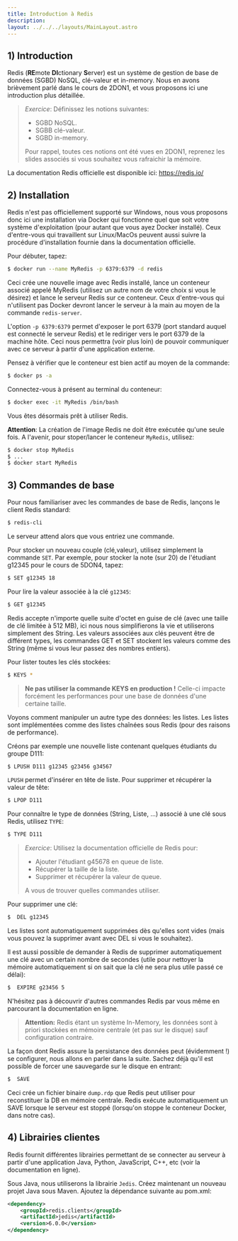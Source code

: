 ```yaml
---
title: Introduction à Redis
description:
layout: ../../../layouts/MainLayout.astro
---
```


## 1) Introduction

Redis (**RE**mote **DI**ctionary **S**erver) est un système de gestion de base de données (SGBD) NoSQL, clé-valeur et in-memory. Nous en avons brièvement parlé dans le cours de 2DON1, et vous proposons ici une introduction plus détaillée.

> *Exercice*: Définissez les notions suivantes:
> 
> - SGBD NoSQL.
> - SGBB clé-valeur.
> - SGBD in-memory.
> 
> Pour rappel, toutes ces notions ont été vues en 2DON1, reprenez les slides associés si vous souhaitez vous rafraichir la mémoire.


La documentation Redis officielle est disponible ici: https://redis.io/

## 2) Installation

Redis n'est pas officiellement supporté sur Windows, nous vous proposons donc ici une installation via Docker qui fonctionne quel que soit votre système d'exploitation (pour autant que vous ayez Docker installé). Ceux d'entre-vous qui travaillent sur Linux/MacOs peuvent aussi suivre la procédure d'installation fournie dans la documentation officielle.

Pour débuter, tapez: 

``` bash
$ docker run --name MyRedis -p 6379:6379 -d redis
```
Ceci crée une nouvelle image avec Redis installé, lance un conteneur associé appelé MyRedis (utilisez un autre nom de votre choix si vous le désirez) et lance le serveur Redis sur ce conteneur. Ceux d'entre-vous qui n'utilisent pas Docker devront lancer le serveur à la main au moyen de la commande `redis-server`.

L'option `-p 6379:6379` permet d'exposer le port 6379 (port standard auquel est connecté le serveur Redis) et le rediriger vers le port 6379 de la machine hôte. Ceci nous permettra (voir plus loin) de pouvoir communiquer avec ce serveur à partir d'une application externe.

Pensez à vérifier que le conteneur est bien actif au moyen de la commande:

``` bash
$ docker ps -a
```

Connectez-vous à présent au terminal du conteneur:

``` bash
$ docker exec -it MyRedis /bin/bash
```

Vous êtes désormais prêt à utiliser Redis. 

**Attention**: La création de l'image Redis ne doit être exécutée qu'une seule fois. A l'avenir, pour stoper/lancer le conteneur `MyRedis`, utilisez:

``` bash
$ docker stop MyRedis
$ ...
$ docker start MyRedis
```

## 3) Commandes de base

Pour nous familiariser avec les commandes de base de Redis, lançons le client Redis standard:

``` bash
$ redis-cli
```
Le serveur attend alors que vous entriez une commande.

Pour stocker un nouveau couple (clé,valeur), utilisez simplement la commande `SET`. Par exemple, pour stocker la note (sur 20) de l'étudiant g12345 pour le cours de 5DON4, tapez:

``` bash
$ SET g12345 18
```
Pour lire la valeur associée à la clé `g12345`:

``` bash
$ GET g12345
```

Redis accepte n'importe quelle suite d'octet en guise de clé (avec une taille de clé limitée à 512 MB), ici nous nous simplifierons la vie et utiliserons simplement des String. Les valeurs associées aux clés peuvent être de différent types, les commandes GET et SET stockent les valeurs comme des String (même si vous leur passez des nombres entiers).

Pour lister toutes les clés stockées:

``` bash
$ KEYS *
```
> **Ne pas utiliser la commande KEYS en production !** Celle-ci impacte forcément les performances pour une base de données d'une certaine taille.

Voyons comment manipuler un autre type des données: les listes. Les listes sont implémentées comme des listes chaînées sous Redis (pour des raisons de performance).

Créons par exemple une nouvelle liste contenant quelques étudiants du groupe D111:

``` bash
$ LPUSH D111 g12345 g23456 g34567
```
`LPUSH` permet d'insérer en tête de liste. Pour supprimer et récupérer la valeur de tête:

``` bash
$ LPOP D111
```
Pour connaître le type de données (String, Liste, ...) associé à une clé sous Redis, utilisez `TYPE`:

``` bash
$ TYPE D111
```

> *Exercice*: Utilisez la documentation officielle de Redis pour:
> 
> - Ajouter l'étudiant g45678 en queue de liste.
> - Récupérer la taille de la liste.
> - Supprimer et récupérer la valeur de queue.
>
> A vous de trouver quelles commandes utiliser.

Pour supprimer une clé:

``` bash
$  DEL g12345
```

Les listes sont automatiquement supprimées dès qu'elles sont vides (mais vous pouvez la supprimer avant avec DEL si vous le souhaitez).

Il est aussi possible de demander à Redis de supprimer automatiquement une clé avec un certain nombre de secondes (utile pour nettoyer la mémoire automatiquement si on sait que la clé ne sera plus utile passé ce délai):

``` bash
$  EXPIRE g23456 5
```
N'hésitez pas à découvrir d'autres commandes Redis par vous même en parcourant la documentation en ligne.

> **Attention:** Redis étant un système In-Memory, les données sont à priori stockées en mémoire centrale (et pas sur le disque) sauf configuration contraire.

La façon dont Redis assure la persistance des données peut (évidemment !) se configurer, nous allons en parler dans la suite. Sachez déjà qu'il est possible de forcer une sauvegarde sur le disque en entrant:

``` bash
$  SAVE
```
Ceci crée un fichier binaire `dump.rdp` que Redis peut utiliser pour reconstituer la DB en mémoire centrale. Redis exécute automatiquement un SAVE lorsque le serveur est stoppé (lorsqu'on stoppe le conteneur Docker, dans notre cas).

## 4) Librairies clientes

Redis fournit différentes librairies permettant de se connecter au serveur à partir d'une application Java, Python, JavaScript, C++, etc (voir la documentation en ligne).

Sous Java, nous utiliserons la librairie `Jedis`. Créez maintenant un nouveau projet Java sous Maven. Ajoutez la dépendance suivante au pom.xml:

```xml
<dependency>
    <groupId>redis.clients</groupId>
    <artifactId>jedis</artifactId>
    <version>6.0.0</version>
</dependency>
```







